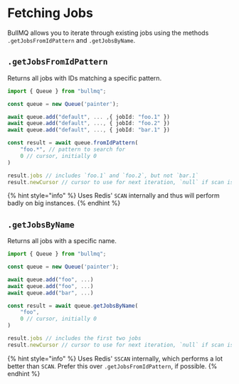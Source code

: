 # Fetching Jobs

BullMQ allows you to iterate through existing jobs using the methods `.getJobsFromIdPattern` and `.getJobsByName`.

## `.getJobsFromIdPattern`

Returns all jobs with IDs matching a specific pattern.

```typescript
import { Queue } from "bullmq";

const queue = new Queue('painter');

await queue.add("default", ... ,{ jobId: "foo.1" })
await queue.add("default", ..., { jobId: "foo.2" })
await queue.add("default", ..., { jobId: "bar.1" })

const result = await queue.fromIdPattern(
    "foo.*", // pattern to search for
    0 // cursor, initially 0
)

result.jobs // includes `foo.1` and `foo.2`, but not `bar.1`
result.newCursor // cursor to use for next iteration, `null` if scan is finished
```

{% hint style="info" %}
Uses Redis' `SCAN` internally and thus
will perform badly on big instances.
{% endhint %}

## `.getJobsByName`

Returns all jobs with a specific name.

```typescript
import { Queue } from "bullmq";

const queue = new Queue('painter');

await queue.add("foo", ...)
await queue.add("foo", ...)
await queue.add("bar", ...)

const result = await queue.getJobsByName(
    "foo",
    0 // cursor, initially 0
)

result.jobs // includes the first two jobs
result.newCursor // cursor to use for next iteration, `null` if scan is finished
```

{% hint style="info" %}
Uses Redis' `SSCAN` internally, which performs a lot better than `SCAN`.
Prefer this over `.getJobsFromIdPattern`, if possible.
{% endhint %}

